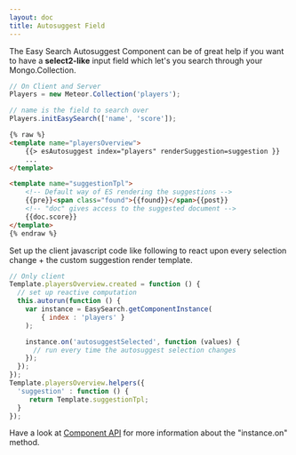 ```yaml
---
layout: doc
title: Autosuggest Field
---
```


The Easy Search Autosuggest Component can be of great help if you want to have a **select2-like** input field which let's you search through your Mongo.Collection.

```javascript
// On Client and Server
Players = new Meteor.Collection('players');

// name is the field to search over
Players.initEasySearch(['name', 'score']);
```
```html
{% raw %}
<template name="playersOverview">
    {{> esAutosuggest index="players" renderSuggestion=suggestion }}
    ...
</template>

<template name="suggestionTpl">
    <!-- Default way of ES rendering the suggestions -->
    {{pre}}<span class="found">{{found}}</span>{{post}}
    <!-- "doc" gives access to the suggested document -->
    {{doc.score}}
</template>
{% endraw %}
```

Set up the client javascript code like following to react upon every selection change + the custom suggestion render template.

```javascript
// Only client
Template.playersOverview.created = function () {
  // set up reactive computation
  this.autorun(function () {
    var instance = EasySearch.getComponentInstance(
        { index : 'players' }
    );

    instance.on('autosuggestSelected', function (values) {
      // run every time the autosuggest selection changes
    });
  });
});
Template.playersOverview.helpers({
  'suggestion' : function () {
     return Template.suggestionTpl;
  }
});
```

Have a look at [Component API](https://github.com/matteodem/meteor-easy-search/wiki/Component-API) for more information about the "instance.on" method.